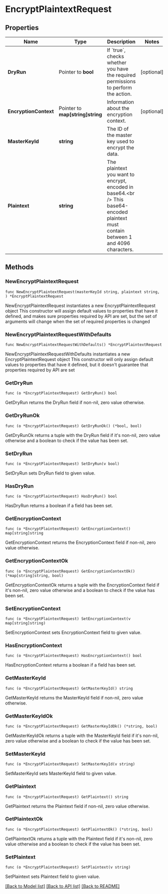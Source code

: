 # EncryptPlaintextRequest

## Properties

Name | Type | Description | Notes
------------ | ------------- | ------------- | -------------
**DryRun** | Pointer to **bool** | If &#x60;true&#x60;, checks whether you have the required permissions to perform the action. | [optional] 
**EncryptionContext** | Pointer to **map[string]string** | Information about the encryption context. | [optional] 
**MasterKeyId** | **string** | The ID of the master key used to encrypt the data. | 
**Plaintext** | **string** | The plaintext you want to encrypt, encoded in base64.&lt;br /&gt; This base64-encoded plaintext must contain between 1 and 4096 characters. | 

## Methods

### NewEncryptPlaintextRequest

`func NewEncryptPlaintextRequest(masterKeyId string, plaintext string, ) *EncryptPlaintextRequest`

NewEncryptPlaintextRequest instantiates a new EncryptPlaintextRequest object
This constructor will assign default values to properties that have it defined,
and makes sure properties required by API are set, but the set of arguments
will change when the set of required properties is changed

### NewEncryptPlaintextRequestWithDefaults

`func NewEncryptPlaintextRequestWithDefaults() *EncryptPlaintextRequest`

NewEncryptPlaintextRequestWithDefaults instantiates a new EncryptPlaintextRequest object
This constructor will only assign default values to properties that have it defined,
but it doesn't guarantee that properties required by API are set

### GetDryRun

`func (o *EncryptPlaintextRequest) GetDryRun() bool`

GetDryRun returns the DryRun field if non-nil, zero value otherwise.

### GetDryRunOk

`func (o *EncryptPlaintextRequest) GetDryRunOk() (*bool, bool)`

GetDryRunOk returns a tuple with the DryRun field if it's non-nil, zero value otherwise
and a boolean to check if the value has been set.

### SetDryRun

`func (o *EncryptPlaintextRequest) SetDryRun(v bool)`

SetDryRun sets DryRun field to given value.

### HasDryRun

`func (o *EncryptPlaintextRequest) HasDryRun() bool`

HasDryRun returns a boolean if a field has been set.

### GetEncryptionContext

`func (o *EncryptPlaintextRequest) GetEncryptionContext() map[string]string`

GetEncryptionContext returns the EncryptionContext field if non-nil, zero value otherwise.

### GetEncryptionContextOk

`func (o *EncryptPlaintextRequest) GetEncryptionContextOk() (*map[string]string, bool)`

GetEncryptionContextOk returns a tuple with the EncryptionContext field if it's non-nil, zero value otherwise
and a boolean to check if the value has been set.

### SetEncryptionContext

`func (o *EncryptPlaintextRequest) SetEncryptionContext(v map[string]string)`

SetEncryptionContext sets EncryptionContext field to given value.

### HasEncryptionContext

`func (o *EncryptPlaintextRequest) HasEncryptionContext() bool`

HasEncryptionContext returns a boolean if a field has been set.

### GetMasterKeyId

`func (o *EncryptPlaintextRequest) GetMasterKeyId() string`

GetMasterKeyId returns the MasterKeyId field if non-nil, zero value otherwise.

### GetMasterKeyIdOk

`func (o *EncryptPlaintextRequest) GetMasterKeyIdOk() (*string, bool)`

GetMasterKeyIdOk returns a tuple with the MasterKeyId field if it's non-nil, zero value otherwise
and a boolean to check if the value has been set.

### SetMasterKeyId

`func (o *EncryptPlaintextRequest) SetMasterKeyId(v string)`

SetMasterKeyId sets MasterKeyId field to given value.


### GetPlaintext

`func (o *EncryptPlaintextRequest) GetPlaintext() string`

GetPlaintext returns the Plaintext field if non-nil, zero value otherwise.

### GetPlaintextOk

`func (o *EncryptPlaintextRequest) GetPlaintextOk() (*string, bool)`

GetPlaintextOk returns a tuple with the Plaintext field if it's non-nil, zero value otherwise
and a boolean to check if the value has been set.

### SetPlaintext

`func (o *EncryptPlaintextRequest) SetPlaintext(v string)`

SetPlaintext sets Plaintext field to given value.



[[Back to Model list]](../README.md#documentation-for-models) [[Back to API list]](../README.md#documentation-for-api-endpoints) [[Back to README]](../README.md)


